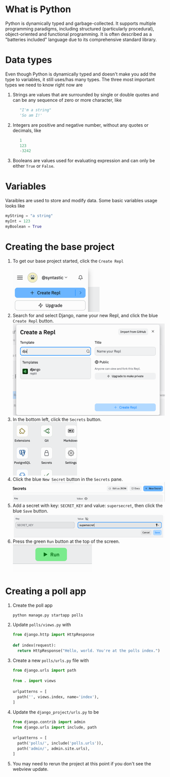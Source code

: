 # What is Python
Python is dynamically typed and garbage-collected. It supports multiple programming 
paradigms, including structured (particularly procedural), object-oriented and functional 
programming. It is often described as a "batteries included" language due to its comprehensive 
standard library.

# Data types
Even though Python is dynamically typed and doesn't make you add the type to variables, it still
uses/has many types.  The three most important types we need to know right now are
1. Strings are values that are surrounded by single or double quotes and can be any 
   sequence of zero or more character, like
   ```python
      "I'm a string"
      'So am I!'
   ```
1. Integers are positive and negative number, without any quotes or decimals, like
   ```python
      1
      123
      -3242
   ```
1. Booleans are values used for evaluating expression and can only be either `True` or `False`.

# Variables
Varaibles are used to store and modify data.  Some basic variables usage looks like
```python
myString = "a string"
myInt = 123
myBoolean = True
```


# Creating the base project
1. To get our base project started, click the `Create Repl`
   ![img.png](img.png)
2. Search for and select Django, name your new Repl, and click the blue `Create Repl` button.
   ![img_1.png](img_1.png)
3. In the bottom left, click the `Secrets` button.
   ![img_3.png](img_3.png)
4. Click the blue `New Secret` button in the `Secrets` pane.
   ![img_4.png](img_4.png)
5. Add a secret with key: `SECRET_KEY` and value: `supersecret`, then click the blue `Save` button.
   ![img_5.png](img_5.png)
3. Press the green `Run` button at the top of the screen.
   ![img_2.png](img_2.png)

# Creating a poll app
1. Create the poll app
   ```shell
   python manage.py startapp polls
   ```
1. Update `polls/views.py` with
   ```python
   from django.http import HttpResponse

   def index(request):
     return HttpResponse("Hello, world. You're at the polls index.")
   ```
1. Create a new `polls/urls.py` file with
   ```python
   from django.urls import path
   
   from . import views
   
   urlpatterns = [
     path('', views.index, name='index'),
   ]
   ```
1. Update the `django_project/urls.py` to be
   ```python
   from django.contrib import admin
   from django.urls import include, path
   
   urlpatterns = [
     path('polls/', include('polls.urls')),
     path('admin/', admin.site.urls),
   ]
   ```
1. You may need to rerun the project at this point if you don't see the webview update.